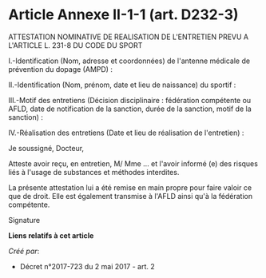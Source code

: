 # Article Annexe II-1-1 (art. D232-3)

ATTESTATION NOMINATIVE DE REALISATION DE L'ENTRETIEN PREVU A L'ARTICLE L. 231-8 DU CODE DU SPORT

I.-Identification (Nom, adresse et coordonnées) de l'antenne médicale de prévention du dopage (AMPD) :

II.-Identification (Nom, prénom, date et lieu de naissance) du sportif :

III.-Motif des entretiens (Décision disciplinaire : fédération compétente ou AFLD, date de notification de la sanction, durée
de la sanction, motif de la sanction) :

IV.-Réalisation des entretiens (Date et lieu de réalisation de l'entretien) :

Je soussigné, Docteur,

Atteste avoir reçu, en entretien, M/ Mme … et l'avoir informé (e) des risques liés à l'usage de substances et méthodes
interdites.

La présente attestation lui a été remise en main propre pour faire valoir ce que de droit. Elle est également transmise à
l'AFLD ainsi qu'à la fédération compétente.

Signature

**Liens relatifs à cet article**

_Créé par_:

  - Décret n°2017-723 du 2 mai 2017 - art. 2
